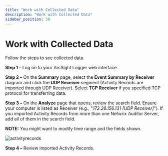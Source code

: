 ```yaml
---
title: "Work with Collected Data"
description: "Work with Collected Data"
sidebar_position: 50
---
```


# Work with Collected Data

Follow the steps to see collected data.

**Step 1 –** Log on to your ArcSight Logger web interface.

**Step 2 –** On the **Summary** page, select the **Event Summary by Receiver** diagram and click the
**UDP Receiver** segment (Activity Records are imported through UDP Receiver). Select **TCP
Receiver** if you specified TCP protocol for transferring data.

**Step 3 –** On the **Analyze** page that opens, review the search field. Ensure your computer is
listed as Receiver (e.g., "_172.28.156.131 [UDP Receiver]_"). If you imported Activity Records from
more than one Netwrix Auditor Server, add all of them in the search field.

**NOTE:** You might want to modify time range and the fields shown.

![activityrecords](/images/auditor/10.7/addon/arcsight/activityrecords.webp)

**Step 4 –** Review imported Activity Records.
